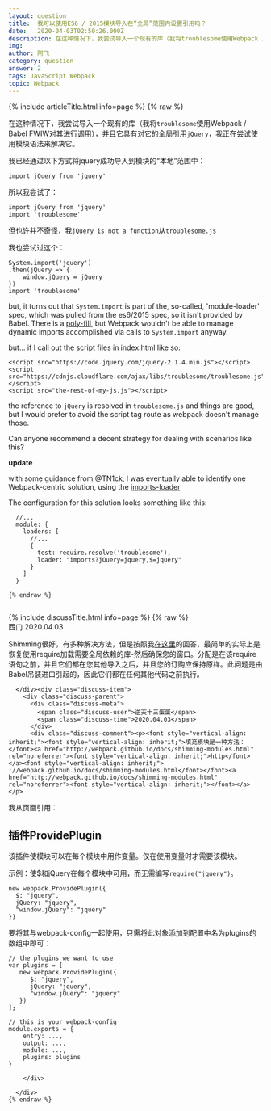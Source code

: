 ```yaml
---
layout: question
title:  我可以使用ES6 / 2015模块导入在“全局”范围内设置引用吗？
date:   2020-04-03T02:50:26.000Z
description: 在这种情况下，我尝试导入一个现有的库（我将troublesome使用Webpack / Babel FWIW对其进行调用），并且它具有对它的全局引用jQu...
img: 
author: 阿飞
category: question
answer: 2
tags: JavaScript Webpack
topic: Webpack
---
```

<div class="article-root">
  <div class="article">
    {% include articleTitle.html info=page %}
    {% raw %}
    <div class="article-content"><p><font style="vertical-align: inherit;"><font style="vertical-align: inherit;">在这种情况下，我尝试导入一个现有的库（我将</font></font><code>troublesome</code><font style="vertical-align: inherit;"><font style="vertical-align: inherit;">使用Webpack / Babel FWIW对其进行</font><font style="vertical-align: inherit;">调用</font><font style="vertical-align: inherit;">），并且它具有对它的全局引用</font></font><code>jQuery</code><font style="vertical-align: inherit;"><font style="vertical-align: inherit;">，我正在尝试使用模块语法来解决它。</font></font></p>

<p><font style="vertical-align: inherit;"><font style="vertical-align: inherit;">我已经通过以下方式将jquery成功导入到模块的“本地”范围中：</font></font></p>

<pre><code>import jQuery from 'jquery'
</code></pre>

<p><font style="vertical-align: inherit;"><font style="vertical-align: inherit;">所以我尝试了：</font></font></p>

<pre><code>import jQuery from 'jquery'    <font></font>
import 'troublesome'<font></font>
</code></pre>

<p><font style="vertical-align: inherit;"><font style="vertical-align: inherit;">但也许并不奇怪，我</font></font><code>jQuery is not a function</code><font style="vertical-align: inherit;"><font style="vertical-align: inherit;">从</font></font><code>troublesome.js</code></p>

<p><font style="vertical-align: inherit;"><font style="vertical-align: inherit;">我也尝试过这个：</font></font></p>

<pre><code>System.import('jquery')<font></font>
.then(jQuery =&gt; {<font></font>
    window.jQuery = jQuery<font></font>
})<font></font>
import 'troublesome'<font></font>
</code></pre>

<p>but, it turns out that <code>System.import</code> is part of the, so-called, 'module-loader' spec, which was pulled from the es6/2015 spec, so it isn't provided by Babel. There is a <a href="https://github.com/ModuleLoader/es6-module-loader" rel="noreferrer">poly-fill</a>, but Webpack wouldn't be able to manage dynamic imports accomplished via calls to <code>System.import</code> anyway.</p>

<p>but... if I call out the script files in index.html like so:</p>

<pre><code>&lt;script src="https://code.jquery.com/jquery-2.1.4.min.js"&gt;&lt;/script&gt;<font></font>
&lt;script src="https://cdnjs.cloudflare.com/ajax/libs/troublesome/troublesome.js"&gt;&lt;/script&gt;<font></font>
&lt;script src="the-rest-of-my-js.js"&gt;&lt;/script&gt;<font></font>
</code></pre>

<p>the reference to <code>jQuery</code> is resolved in <code>troublesome.js</code> and things are good,
but I would prefer to avoid the script tag route as webpack doesn't manage those.</p>

<p>Can anyone recommend a decent strategy for dealing with scenarios like this?</p>

<p><strong>update</strong></p>

<p>with some guidance from @TN1ck, I was eventually able to identify one Webpack-centric solution, using the <a href="http://webpack.github.io/docs/shimming-modules.html#imports-loader" rel="noreferrer">imports-loader</a></p>

<p>The configuration for this solution looks something like this:</p>

<pre><code>  //...<font></font>
  module: {<font></font>
    loaders: [<font></font>
      //...<font></font>
      {<font></font>
        test: require.resolve('troublesome'),<font></font>
        loader: "imports?jQuery=jquery,$=jquery"<font></font>
      }<font></font>
    ]<font></font>
  }<font></font>
</code></pre></div>
    {% endraw %}
  </div>
  <p style="height: 0;width:0;overflow: hidden;"> 第3925篇《我可以使用ES6 / 2015模块导入在“全局”范围内设置引用吗？》来自Winter(https://github.com/aiyld/aiyld.github.io)的站点</p>
  <div class="discuss-wrapper">
    {% include discussTitle.html info=page %}
    {% raw %}
    <div class="discuss-item">
        <div class="discuss-parent">
          <div class="discuss-meta">
            <span class="discuss-user">西门</span>
            <span class="discuss-time">2020.04.03</span>
          </div>
          <div class="discuss-comment"><p><font style="vertical-align: inherit;"><font style="vertical-align: inherit;">Shimming很好，有多种解决方法，但是按照我</font></font><a href="https://stackoverflow.com/a/40846655/1120969"><font style="vertical-align: inherit;"><font style="vertical-align: inherit;">在这里</font></font></a><font style="vertical-align: inherit;"><font style="vertical-align: inherit;">的</font><font style="vertical-align: inherit;">回答</font><font style="vertical-align: inherit;">，最简单的实际上是恢复使用require加载需要全局依赖的库-然后确保您的窗口。</font><font style="vertical-align: inherit;">分配是在该require语句之前，并且它们都在您其他导入之后，并且您的订购应保持原样。</font><font style="vertical-align: inherit;">此问题是由Babel吊装进口引起的，因此它们都在任何其他代码之前执行。</font></font></p></div>
        </div>
        
      </div><div class="discuss-item">
        <div class="discuss-parent">
          <div class="discuss-meta">
            <span class="discuss-user">逆天十三蛋蛋</span>
            <span class="discuss-time">2020.04.03</span>
          </div>
          <div class="discuss-comment"><p><font style="vertical-align: inherit;"><font style="vertical-align: inherit;">填充模块是一种方法：</font><a href="http://webpack.github.io/docs/shimming-modules.html" rel="noreferrer"><font style="vertical-align: inherit;">http</font></a><font style="vertical-align: inherit;"> ://webpack.github.io/docs/shimming-modules.html</font></font><a href="http://webpack.github.io/docs/shimming-modules.html" rel="noreferrer"><font style="vertical-align: inherit;"></font></a></p>

<p><font style="vertical-align: inherit;"><font style="vertical-align: inherit;">我从页面引用：</font></font></p>

<h2><font style="vertical-align: inherit;"><font style="vertical-align: inherit;">插件ProvidePlugin</font></font></h2>

<p><font style="vertical-align: inherit;"><font style="vertical-align: inherit;">该插件使模块可以在每个模块中用作变量。</font><font style="vertical-align: inherit;">仅在使用变量时才需要该模块。</font></font></p>

<p><font style="vertical-align: inherit;"><font style="vertical-align: inherit;">示例：使$和jQuery在每个模块中可用，而无需编写</font></font><code>require("jquery")</code><font style="vertical-align: inherit;"><font style="vertical-align: inherit;">。</font></font></p>

<pre><code>new webpack.ProvidePlugin({<font></font>
  $: "jquery",<font></font>
  jQuery: "jquery",<font></font>
  "window.jQuery": "jquery"<font></font>
})<font></font>
</code></pre>

<p><font style="vertical-align: inherit;"><font style="vertical-align: inherit;">要将其与webpack-config一起使用，只需将此对象添加到配置中名为plugins的数组中即可：</font></font></p>

<pre><code>// the plugins we want to use <font></font>
var plugins = [<font></font>
   new webpack.ProvidePlugin({<font></font>
      $: "jquery",<font></font>
      jQuery: "jquery",<font></font>
      "window.jQuery": "jquery"<font></font>
   })<font></font>
];<font></font>
<font></font>
// this is your webpack-config<font></font>
module.exports = {<font></font>
    entry: ...,<font></font>
    output: ...,<font></font>
    module: ...,<font></font>
    plugins: plugins<font></font>
}<font></font>
</code></pre></div>
        </div>
        
      </div>
    {% endraw %}
  </div>
<div>
